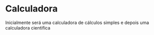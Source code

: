 # Calculadora
Inicialmente será uma calculadora de cálculos simples e depois uma calculadora cientifica
